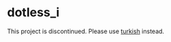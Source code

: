 dotless_i
=========

This project is discontinued. Please use [turkish](https://github.com/ahmetaa/turkish) instead. 
